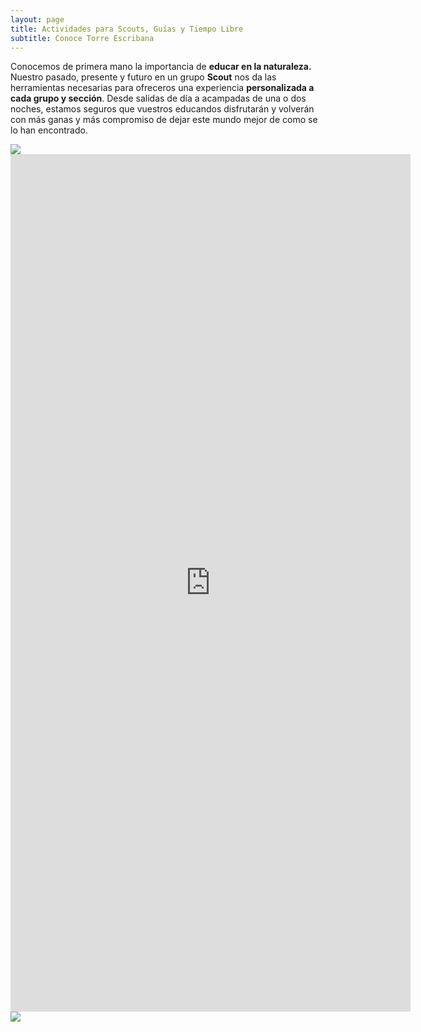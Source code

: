 ```yaml
---
layout: page
title: Actividades para Scouts, Guías y Tiempo Libre
subtitle: Conoce Torre Escribana
---
```


Conocemos de primera mano la importancia de **educar en la naturaleza.** Nuestro pasado, presente y futuro en un grupo **Scout** nos da las herramientas necesarias para ofreceros una experiencia **personalizada a cada grupo y sección**. Desde salidas de día a acampadas de una o dos noches, estamos seguros que vuestros educandos disfrutarán y volverán con más ganas y más compromiso de dejar este mundo mejor de como se lo han encontrado. 


<img class=img1 src="../assets/img//visitas/scout1.png"/>
<br>

<iframe src="https://docs.google.com/forms/d/e/1FAIpQLSerCJWv7CPSIce97gVE9xiEhfUPLI7iC0me3cV32FIzgUBLig/viewform?embedded=true" width="640" height="1372" frameborder="0" marginheight="0" marginwidth="0">Cargando…</iframe>

<br>
<img class=img1 src="../assets/img//visitas/scout2.png"/>







